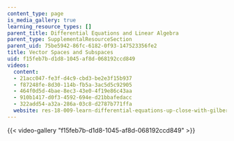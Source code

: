 ```yaml
---
content_type: page
is_media_gallery: true
learning_resource_types: []
parent_title: Differential Equations and Linear Algebra
parent_type: SupplementalResourceSection
parent_uid: 75be5942-86fc-6182-0f93-147523356fe2
title: Vector Spaces and Subspaces
uid: f15feb7b-d1d8-1045-af8d-068192ccd849
videos:
  content:
  - 21acc047-fe3f-d4c9-cbd3-be2e3f15b937
  - f87248fe-8d30-114b-fb5a-3ac5d5c92905
  - 464f0d5d-4bae-8ec3-43e0-4f19e86c43aa
  - 910b1417-d0f3-4592-694e-d21bbafedacc
  - 322add54-a32a-286a-03c8-d2787b771ffa
  website: res-18-009-learn-differential-equations-up-close-with-gilbert-strang-and-cleve-moler-fall-2015
---
```



{{< video-gallery "f15feb7b-d1d8-1045-af8d-068192ccd849" >}}

